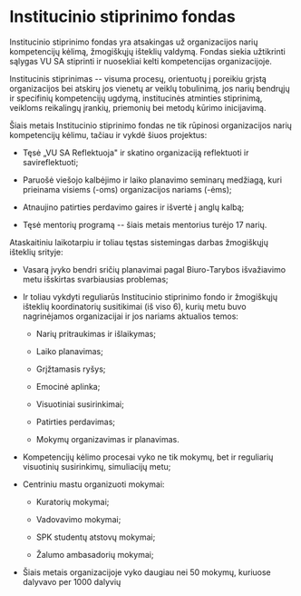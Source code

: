 # Institucinio stiprinimo fondas

<!-- TODO: įdėti bendrą foto -->
<!-- TODO: įdėti ISF narius -->

Institucinio stiprinimo fondas yra atsakingas už organizacijos narių
kompetencijų kėlimą, žmogiškųjų išteklių valdymą. Fondas siekia
užtikrinti sąlygas VU SA stiprinti ir nuosekliai kelti kompetencijas
organizacijoje.

Institucinis stiprinimas -- visuma procesų, orientuotų į poreikiu grįstą
organizacijos bei atskirų jos vienetų ar veiklų tobulinimą, jos narių
bendrųjų ir specifinių kompetencijų ugdymą, institucinės atminties
stiprinimą, veikloms reikalingų įrankių, priemonių bei metodų kūrimo
inicijavimą.

Šiais metais Institucinio stiprinimo fondas ne tik rūpinosi
organizacijos narių kompetencijų kėlimu, tačiau ir vykdė šiuos
projektus:

- Tęsė „VU SA Reflektuoja" ir skatino organizaciją reflektuoti ir
    savireflektuoti;

- Paruošė viešojo kalbėjimo ir laiko planavimo seminarų medžiagą, kuri
    prieinama visiems (-oms) organizacijos nariams (-ėms);

- Atnaujino patirties perdavimo gaires ir išvertė į anglų kalbą;

- Tęsė mentorių programą -- šiais metais mentorius turėjo 17 narių.

Ataskaitiniu laikotarpiu ir toliau tęstas sistemingas darbas žmogiškųjų
išteklių srityje:

- Vasarą įvyko bendri sričių planavimai pagal Biuro-Tarybos
    išvažiavimo metu išskirtas svarbiausias problemas;

- Ir toliau vykdyti reguliarūs Institucinio stiprinimo fondo ir
    žmogiškųjų išteklių koordinatorių susitikimai (iš viso 6), kurių
    metu buvo nagrinėjamos organizacijai ir jos nariams aktualios temos:

  - Narių pritraukimas ir išlaikymas;

  - Laiko planavimas;

  - Grįžtamasis ryšys;

  - Emocinė aplinka;

  - Visuotiniai susirinkimai;

  - Patirties perdavimas;

  - Mokymų organizavimas ir planavimas.

- Kompetencijų kėlimo procesai vyko ne tik mokymų, bet ir reguliarių
    visuotinių susirinkimų, simuliacijų metu;

- Centriniu mastu organizuoti mokymai:

  - Kuratorių mokymai;

  - Vadovavimo mokymai;

  - SPK studentų atstovų mokymai;

  - Žalumo ambasadorių mokymai;

- Šiais metais organizacijoje vyko daugiau nei 50 mokymų, kuriuose
    dalyvavo per 1000 dalyvių
